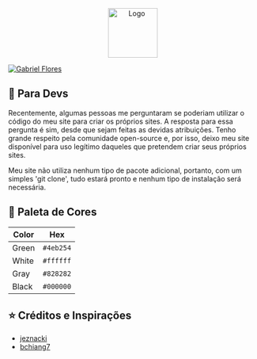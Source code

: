 <div align="center">
  <img alt="Logo" src="https://github.com/GabrielFlores8227/my-portfolio/blob/main/assets/images/icon/green-icon.png" width="100" />
</div>

[![Gabriel Flores](https://github.com/GabrielFlores8227/my-portfolio/blob/main/assets/images/banner/print-screen.png)](https://www.gabrielflores.dev/)

## 🚨 Para Devs

Recentemente, algumas pessoas me perguntaram se poderiam utilizar o código do meu site para criar os próprios sites. 
A resposta para essa pergunta é sim, desde que sejam feitas as devidas atribuições. Tenho grande respeito pela comunidade open-source 
e, por isso, deixo meu site disponível para uso legítimo daqueles que pretendem criar seus próprios sites.<br>

Meu site não utiliza nenhum tipo de pacote adicional, portanto, com um simples 'git clone', tudo estará pronto e nenhum tipo de 
instalação será necessária.

## 🎨 Paleta de Cores

| Color          | Hex                                                                |
| -------------- | ------------------------------------------------------------------ |
| Green          | `#4eb254` |
| White          | `#ffffff` |
| Gray           | `#828282` |
| Black          | `#000000` |

## ⭐ Créditos e Inspirações

<ul>
   <li>
      <a target="_blank" href="https://github.com/jeznacki/">
        jeznacki
      </a>
  </li>
  <li>
      <a target="_blank" href="https://github.com/bchiang7">
        bchiang7
      </a>
  </li>
</ul>
